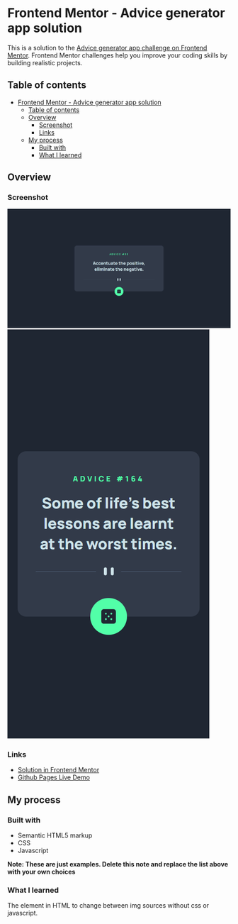 # Frontend Mentor - Advice generator app solution

This is a solution to the [Advice generator app challenge on Frontend Mentor](https://www.frontendmentor.io/challenges/advice-generator-app-QdUG-13db). Frontend Mentor challenges help you improve your coding skills by building realistic projects.

## Table of contents

- [Frontend Mentor - Advice generator app solution](#frontend-mentor---advice-generator-app-solution)
  - [Table of contents](#table-of-contents)
  - [Overview](#overview)
    - [Screenshot](#screenshot)
    - [Links](#links)
  - [My process](#my-process)
    - [Built with](#built-with)
    - [What I learned](#what-i-learned)

## Overview

### Screenshot

![Desktop Design](/1440p-wide.png)
![Mobile Design](/375p-wide.png)


### Links

- [Solution in Frontend Mentor](https://www.frontendmentor.io/solutions/advice-generator-app-using-html-css-and-js-Wrdrza6sz)
- [Github Pages Live Demo](https://jorgemunozcerda.github.io/fem-advice-generator/)

## My process

### Built with

- Semantic HTML5 markup
- CSS
- Javascript

**Note: These are just examples. Delete this note and replace the list above with your own choices**

### What I learned

The <picture> element in HTML to change between img sources without css or javascript.